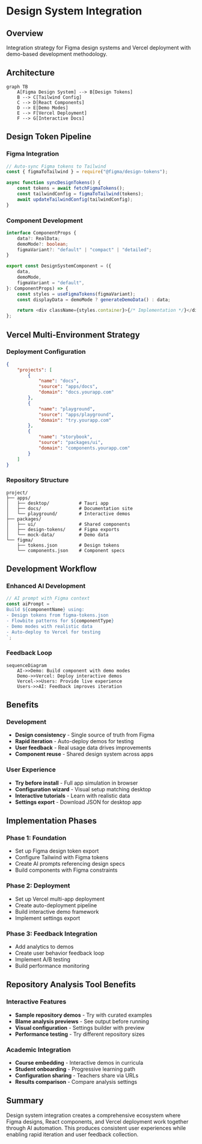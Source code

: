 # Design System Integration

## Overview

Integration strategy for Figma design systems and Vercel deployment with demo-based development methodology.

## Architecture

```mermaid
graph TB
    A[Figma Design System] --> B[Design Tokens]
    B --> C[Tailwind Config]
    C --> D[React Components]
    D --> E[Demo Modes]
    E --> F[Vercel Deployment]
    F --> G[Interactive Docs]
```

## Design Token Pipeline

### Figma Integration

```javascript
// Auto-sync Figma tokens to Tailwind
const { figmaToTailwind } = require("@figma/design-tokens");

async function syncDesignTokens() {
    const tokens = await fetchFigmaTokens();
    const tailwindConfig = figmaToTailwind(tokens);
    await updateTailwindConfig(tailwindConfig);
}
```

### Component Development

```typescript
interface ComponentProps {
    data?: RealData;
    demoMode?: boolean;
    figmaVariant?: "default" | "compact" | "detailed";
}

export const DesignSystemComponent = ({
    data,
    demoMode,
    figmaVariant = "default",
}: ComponentProps) => {
    const styles = useFigmaTokens(figmaVariant);
    const displayData = demoMode ? generateDemoData() : data;

    return <div className={styles.container}>{/* Implementation */}</div>;
};
```

## Vercel Multi-Environment Strategy

### Deployment Configuration

```json
{
    "projects": [
        {
            "name": "docs",
            "source": "apps/docs",
            "domain": "docs.yourapp.com"
        },
        {
            "name": "playground",
            "source": "apps/playground",
            "domain": "try.yourapp.com"
        },
        {
            "name": "storybook",
            "source": "packages/ui",
            "domain": "components.yourapp.com"
        }
    ]
}
```

### Repository Structure

```
project/
├── apps/
│   ├── desktop/           # Tauri app
│   ├── docs/              # Documentation site
│   └── playground/        # Interactive demos
├── packages/
│   ├── ui/                # Shared components
│   ├── design-tokens/     # Figma exports
│   └── mock-data/         # Demo data
└── figma/
    ├── tokens.json        # Design tokens
    └── components.json    # Component specs
```

## Development Workflow

### Enhanced AI Development

```typescript
// AI prompt with Figma context
const aiPrompt = `
Build ${componentName} using:
- Design tokens from figma-tokens.json
- Flowbite patterns for ${componentType}
- Demo modes with realistic data
- Auto-deploy to Vercel for testing
`;
```

### Feedback Loop

```mermaid
sequenceDiagram
    AI->>Demo: Build component with demo modes
    Demo->>Vercel: Deploy interactive demos
    Vercel->>Users: Provide live experience
    Users->>AI: Feedback improves iteration
```

## Benefits

### Development

-   **Design consistency** - Single source of truth from Figma
-   **Rapid iteration** - Auto-deploy demos for testing
-   **User feedback** - Real usage data drives improvements
-   **Component reuse** - Shared design system across apps

### User Experience

-   **Try before install** - Full app simulation in browser
-   **Configuration wizard** - Visual setup matching desktop
-   **Interactive tutorials** - Learn with realistic data
-   **Settings export** - Download JSON for desktop app

## Implementation Phases

### Phase 1: Foundation

-   Set up Figma design token export
-   Configure Tailwind with Figma tokens
-   Create AI prompts referencing design specs
-   Build components with Figma constraints

### Phase 2: Deployment

-   Set up Vercel multi-app deployment
-   Create auto-deployment pipeline
-   Build interactive demo framework
-   Implement settings export

### Phase 3: Feedback Integration

-   Add analytics to demos
-   Create user behavior feedback loop
-   Implement A/B testing
-   Build performance monitoring

## Repository Analysis Tool Benefits

### Interactive Features

-   **Sample repository demos** - Try with curated examples
-   **Blame analysis previews** - See output before running
-   **Visual configuration** - Settings builder with preview
-   **Performance testing** - Try different repository sizes

### Academic Integration

-   **Course embedding** - Interactive demos in curricula
-   **Student onboarding** - Progressive learning path
-   **Configuration sharing** - Teachers share via URLs
-   **Results comparison** - Compare analysis settings

## Summary

Design system integration creates a comprehensive ecosystem where Figma designs, React components, and Vercel deployment work together through AI automation. This produces consistent user experiences while enabling rapid iteration and user feedback collection.
